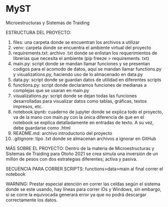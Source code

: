 # MyST
 Microestructuras y Sistemas de Traiding 

 ESTRUCTURA DEL PROYECTO: 

1. files: una carpeta donde se encuentran los archivos a utilizar 
2. venv: carpeta donde se encuentra el ambiente virtual del proyecto 
3.  requirements.txt: archivo .txt donde se enlistan los requerimientos de librerias que necesita el ambiente (pip freeze > requirements.
txt)
4. main.py: script donde se mandan llamar funciones y se presentan codigos para el acomodo de datos, aquí se mandan llamar functions.py
 y visualizations.py, haciendo uso de lo almacenado en data.py
5. data.py: script donde se guardan datos de utilidad en diferentes scripts 
6. functions.py: script donde declaramos funciones de medianas a complejas que se usaran en main.py 
7. visualizations.py: script donde se dejan todas las funciones desarrolladas para visualizar datos como tablas, gráficas, textos impresos, etc. 
8. notebook.ipynb: cuaderno de jupyter donde se explica todo el proyecto, va de la mano con main.py con la única diferencia de que en el notebook se explica detalladamente en entradas de texto. A su vez, debe guardarse como .html 
9. README.md: archivo introductorio del proyecto
10. .gitignore: tipo .txt donde se almacenan archivos a ignorar en GitHub

MÁS SOBRE EL PROYECTO: 
Dentro de la materia de Microestructuras y Sistemas de Traiding para Otoño 2021 se crea simula una inversión de un millón de pesos 
con dos estrategias diferentes; activa y pasiva. 

SECUENCIA PARA CORRER SCRIPTS:
functions>data>main
al final correr el notebook 

WARNING:
Prestar especial atención en correr las celdas según el sistema donde se este usando, hay líneas para correr iOs y Windows, sin 
embargo, si se corre la equivocada generará error ya que no podrá descargar correctamente los datos. 